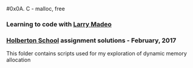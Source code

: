 #0x0A. C - malloc, free

### Learning to code with [Larry Madeo](https://twitter.com/larmalade)

### [Holberton School](https://www.holbertonschool.com) assignment solutions - February, 2017

This folder contains scripts used for my exploration of dynamic memory allocation
